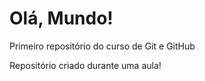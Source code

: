 # Olá, Mundo!
 Primeiro repositório do curso de Git e GitHub

 Repositório criado durante uma aula! 
